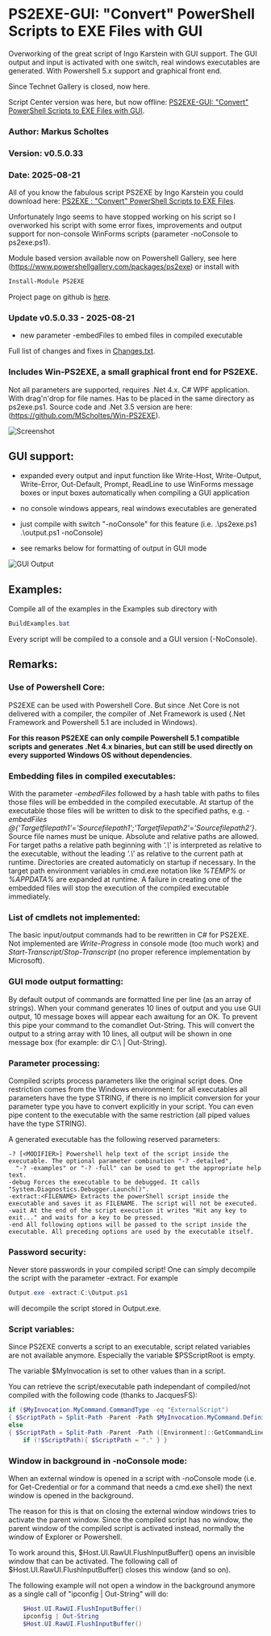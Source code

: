 # PS2EXE-GUI: "Convert" PowerShell Scripts to EXE Files with GUI
Overworking of the great script of Ingo Karstein with GUI support. The GUI output and input is activated with one switch, real windows executables are generated. With Powershell 5.x support and graphical front end.

Since Technet Gallery is closed, now here.

Script Center version was here, but now offline: [PS2EXE-GUI: "Convert" PowerShell Scripts to EXE Files with GUI](https://gallery.technet.microsoft.com/PS2EXE-GUI-Convert-e7cb69d5).

### Author: Markus Scholtes

### Version: v0.5.0.33

### Date: 2025-08-21

All of you know the fabulous script PS2EXE by Ingo Karstein you could download here: [PS2EXE : "Convert" PowerShell Scripts to EXE Files](https://gallery.technet.microsoft.com/scriptcenter/PS2EXE-Convert-PowerShell-9e4e07f1).

Unfortunately Ingo seems to have stopped working on his script so I overworked his script with some error fixes, improvements and output support for non-console WinForms scripts (parameter -noConsole to ps2exe.ps1).


Module based version available now on Powershell Gallery, see here (https://www.powershellgallery.com/packages/ps2exe) or install with
```powershell
Install-Module PS2EXE
```

Project page on github is [here](https://github.com/MScholtes/PS2EXE).


### Update v0.5.0.33 - 2025-08-21
- new parameter -embedFiles to embed files in compiled executable

Full list of changes and fixes in [Changes.txt](Changes.txt).


### Includes Win-PS2EXE, a small graphical front end for PS2EXE.

Not all parameters are supported, requires .Net 4.x. C# WPF application. With drag'n'drop for file names. Has to be placed in the same directory as ps2exe.ps1. Source code and .Net 3.5 version are here: (https://github.com/MScholtes/Win-PS2EXE).

![Screenshot](Screenshot-Small.jpg)


## GUI support:

- expanded every output and input function like Write-Host, Write-Output, Write-Error, Out-Default, Prompt, ReadLine to use WinForms message boxes or input boxes automatically when compiling a GUI application

- no console windows appears, real windows executables are generated

- just compile with switch "-noConsole" for this feature (i.e. .\ps2exe.ps1 .\output.ps1 -noConsole)

- see remarks below for formatting of output in GUI mode

![GUI Output](GUI-Output.jpg)

## Examples:
Compile all of the examples in the Examples sub directory with

```powershell
BuildExamples.bat
```

Every script will be compiled to a console and a GUI version (-NoConsole).


## Remarks:

### Use of Powershell Core:
PS2EXE can be used with Powershell Core. But since .Net Core is not delivered with a compiler, the compiler of .Net Framework is used (.Net Framework and Powershell 5.1 are included in Windows).

**For this reason PS2EXE can only compile Powershell 5.1 compatible scripts and generates .Net 4.x binaries, but can still be used directly on every supported Windows OS without dependencies.**

### Embedding files in compiled executables:
With the parameter *-embedFiles* followed by a hash table with paths to files those files will be embedded in the compiled executable.
At startup of the executable those files will be written to disk to the specified paths, e.g. *-embedFiles @{'Targetfilepath1'='Sourcefilepath1';'Targetfilepath2'='Sourcefilepath2'}*.
Source file names must be unique. Absolute and relative paths are allowed. For target paths a relative path beginning with *'.\\'* is interpreted as relative to the executable, without the leading *'.\\'* as relative to the current path at runtime.
Directories are created automaticly on startup if necessary. In the target path environment variables in cmd.exe notation like *%TEMP%* or *%APPDATA%* are expanded at runtime.
A failure in creating one of the embedded files will stop the execution of the compiled executable immediately.

### List of cmdlets not implemented:
The basic input/output commands had to be rewritten in C# for PS2EXE. Not implemented are *Write-Progress* in console mode (too much work) and *Start-Transcript*/*Stop-Transcript* (no proper reference implementation by Microsoft).

### GUI mode output formatting:
By default output of commands are formatted line per line (as an array of strings). When your command generates 10 lines of output and you use GUI output, 10 message boxes will appear each awaitung for an OK. To prevent this pipe your command to the comandlet Out-String. This will convert the output to a string array with 10 lines, all output will be shown in one message box (for example: dir C:\ | Out-String).

### Parameter processing:
Compiled scripts process parameters like the original script does. One restriction comes from the Windows environment: for all executables all parameters have the type STRING, if there is no implicit conversion for your parameter type you have to convert explicitly in your script. You can even pipe content to the executable with the same restriction (all piped values have the type STRING).

A generated executable has the following reserved parameters:
```
-? [<MODIFIER>] Powershell help text of the script inside the executable. The optional parameter combination "-? -detailed",
  "-? -examples" or "-? -full" can be used to get the appropriate help text.
-debug Forces the executable to be debugged. It calls "System.Diagnostics.Debugger.Launch()".
-extract:<FILENAME> Extracts the powerShell script inside the executable and saves it as FILENAME. The script will not be executed.
-wait At the end of the script execution it writes "Hit any key to exit..." and waits for a key to be pressed.
-end All following options will be passed to the script inside the executable. All preceding options are used by the executable itself.
```

### Password security:
Never store passwords in your compiled script! One can simply decompile the script with the parameter -extract. For example
```powershell
Output.exe -extract:C:\Output.ps1
```
will decompile the script stored in Output.exe.

### Script variables:
Since PS2EXE converts a script to an executable, script related variables are not available anymore. Especially the variable $PSScriptRoot is empty.

The variable $MyInvocation is set to other values than in a script.

You can retrieve the script/executable path independant of compiled/not compiled with the following code (thanks to JacquesFS):

```powershell
if ($MyInvocation.MyCommand.CommandType -eq "ExternalScript")
{ $ScriptPath = Split-Path -Parent -Path $MyInvocation.MyCommand.Definition }
else
{ $ScriptPath = Split-Path -Parent -Path ([Environment]::GetCommandLineArgs()[0])
	if (!$ScriptPath){ $ScriptPath = "." } }
```

### Window in background in -noConsole mode:
When an external window is opened in a script with -noConsole mode (i.e. for Get-Credential or for a command that needs a cmd.exe shell) the next window is opened in the background.

The reason for this is that on closing the external window windows tries to activate the parent window. Since the compiled script has no window, the parent window of the compiled script is activated instead, normally the window of Explorer or Powershell.

To work around this, $Host.UI.RawUI.FlushInputBuffer() opens an invisible window that can be activated. The following call of $Host.UI.RawUI.FlushInputBuffer() closes this window (and so on).

The following example will not open a window in the background anymore as a single call of "ipconfig | Out-String" will do:

```powershell
	$Host.UI.RawUI.FlushInputBuffer()
	ipconfig | Out-String
	$Host.UI.RawUI.FlushInputBuffer()
```
